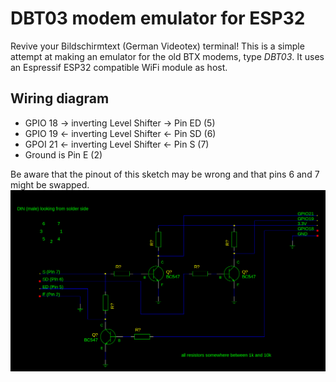# DBT03 modem emulator for ESP32

Revive your Bildschirmtext (German Videotex) terminal! This is a simple attempt at making an emulator for the old BTX modems, type _DBT03_. It uses an Espressif ESP32 compatible WiFi module as host.

## Wiring diagram

- GPIO 18 -> inverting Level Shifter -> Pin ED (5)
- GPIO 19 <- inverting Level Shifter <- Pin SD (6)
- GPOI 21 <- inverting Level Shifter <- Pin S (7)
- Ground is Pin E (2)

Be aware that the pinout of this sketch may be wrong and that pins 6 and 7 might be swapped.
![Sketch of schematics](sketch_of_schematics.png)
